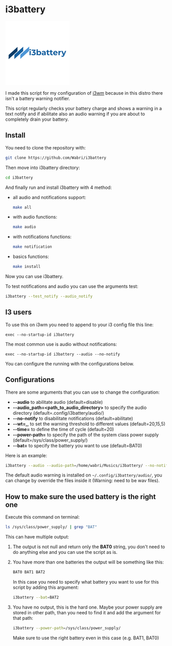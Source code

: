 # i3battery

![LOGO](resources/LOGO.png)

I made this script for my configuration of [i3wm](i3wm.org) because in this distro there isn't a battery warning notifier.

This script regularly checks your battery charge and shows a warning in a text notify and if abilitate also an audio warning if you are about to completely drain your battery.

## Install

You need to clone the repository with:

```bash
git clone https://github.com/Wabri/i3battery
```

Then move into i3battery directory:

```bash
cd i3battery
```

And finally run and install i3battery with 4 method:


* all audio and notifications support:

    ```bash
    make all
    ```
    
* with audio functions:

    ```bash
    make audio
    ```

* with notifications functions:

    ```bash
    make notification
    ```

* basics functions:

    ```bash
    make install
    ```

Now you can use i3battery.

To test notifications and audio you can use the arguments test:

```bash
i3battery --test_notify --audio_notify
```

## I3 users

To use this on i3wm you need to append to your i3 config file this line:

```i3wm
exec --no-startup-id i3battery
```

The most common use is audio without notifications:

```i3wm
exec --no-startup-id i3battery --audio --no-notify
```

You can configure the running with the configurations below.

## Configurations

There are some arguments that you can use to change the configuration:

* **--audio** to abilitate audio (default=disable)
* **--audio_path=<path_to_audio_directory>** to specify the audio directory (default=.config/i3battery/audio/)
* **--no-notify** to disabilitate notifications (default=abilitate)
* **--wt=<wt1>,<wt2>,<wt3>** to set the warning threshold to different values (default=20,15,5)
* **--time=<value>** to define the time of cycle (default=20)
* **--power-path=<value>** to specify the path of the system class power supply (default=/sys/class/power_supply/)
* **--bat=<value>** to specify the battery you want to use (default=BAT0)

Here is an example:

```bash
i3battery --audio --audio-path=/home/wabri/Musics/i3battery/ --no-notify --wt=40,30,10 --time=5 --power-path=/sys/class/power_supply/ --bat=BAT1  
```

The default audio warning is installed on `~/.config/i3battery/audio/`, you can change by override the files inside it (Warning: need to be wav files).

## How to make sure the used battery is the right one

Execute this command on terminal:

```Bash
ls /sys/class/power_supply/ | grep "BAT"
```

This can have multiple output:

1. The output is not null and return only the **BAT0** string, you don't need to do anything else and you can use the script as is.
2. You have more than one batteries the output will be something like this:

    ```Bash
    BAT0 BAT1 BAT2
    ```

    In this case you need to specify what battery you want to use for this script by adding this argument:

    ```Bash
    i3battery --bat=BAT2
    ```

3. You have no output, this is the hard one. Maybe your power supply are stored in other path, than you need to find it and add the argument for that path:

    ```Bash
    i3battery --power-path=/sys/class/power_supply/
    ```

    Make sure to use the right battery even in this case (e.g. BAT1, BAT0)
